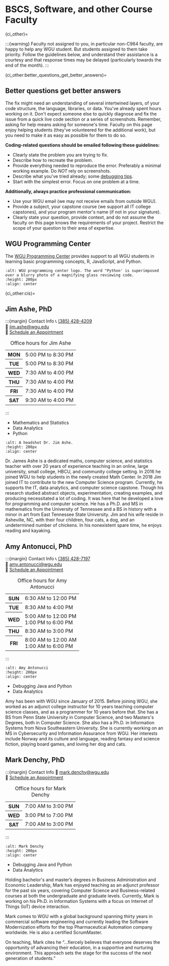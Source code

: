# BSCS, Software, and other Course Faculty
<!-- hack to open links in new tab -->
<head>
    <base target="_blank">
</head>

(ci_other)=

:::{warning}
Faculty not assigned to you, in particular non-C964 faculty,  are happy to help any WGU student. But students assigned to them take priority.  Follow the guidelines below, and understand their assistance is a courtesy and that response times may be delayed (particularly towards the end of the month).
:::

(ci_other:better_questions_get_better_answers)=

## Better questions get better answers

The fix might need an understanding of several intertwined layers, of your code structure, the language, libraries, or data. You've already spent hours working on it. Don't expect someone else to quickly diagnose and fix the issue from a quick live code section or a series of screenshots. Remember, asking for help means asking for someone's time. Faculty on this page enjoy helping students (they've volunteered for the additional work), but you need to make it as easy as possible for them to do so.

**Coding-related questions should be emailed following these guidelines:**

- Clearly state the problem you are trying to fix.
- Describe how to recreate the problem.
- Provide everything needed to reproduce the error. Preferably a minimal working example. Do *NOT* rely on screenshots.
- Describe what you've tried already; some [debugging tips](https://www.freecodecamp.org/news/what-is-debugging-how-to-debug-code/).
- Start with the simplest error. Focus on one problem at a time.

**Additionally, always practice professional communication:**

- Use your WGU email (we may not receive emails from outside WGU).
- Provide a subject, your capstone course (we support all IT college capstones), and your program mentor's name (if not in your signature).
- Clearly state your question, provide context, and do not assume the faculty on this page knows the requirements of your project. Restrict the scope of your question to their area of expertise.

## WGU Programming Center

The [WGU Programming Center](https://westerngovernorsuniversity.sharepoint.com/sites/ProgrammingCenter) provides support to all WGU students in learning basic programming concepts, R, JavaScript, and Python. 

```{image} ./url_images/WGU_programming_center_python.png
:alt: WGU programming center logo. The word "Python' is superimposed over a blurry photo of a magnifying glass reviewing code.  
:height: 200px
:align: center
```

(ci_other:cis)=
## Jim Ashe, PhD

:::{margin} Contact Info
📞 <a href="tel:+13854284209"> (385) 428-4209</a> </br>
📧 [jim.ashe@wgu.edu](mailto:jim.ashe@wgu.edu?subject=C964%20capstone%) </br>
📅 [Schedule an Appointment](https://timetrade.com/app/wgu-mentoring/workflows/WGU100/schedule/?resourceId=005a000000CAi7dAAD&locationId=course_mentoring&appointmentTypeGroupId=CM&questionId__course_code=C964) </br>
<table _ngcontent-stv-c382="" class="margin--bottom--10"><caption _ngcontent-stv-c382="" class="visually-hidden"> Office hours for Jim Ashe </caption><tr _ngcontent-stv-c382="" class="ng-star-inserted"><th _ngcontent-stv-c382="" class="text--right"><span _ngcontent-stv-c382="" class="table-row"><b _ngcontent-stv-c382="">MON</b></span></th><td _ngcontent-stv-c382=""><div _ngcontent-stv-c382="" class="margin--left ng-star-inserted"><span _ngcontent-stv-c382="">5:00 PM</span> to <span _ngcontent-stv-c382="">8:30 PM </span></div><!----></td></tr><tr _ngcontent-stv-c382="" class="ng-star-inserted"><th _ngcontent-stv-c382="" class="text--right"><span _ngcontent-stv-c382="" class="table-row"><b _ngcontent-stv-c382="">TUE</b></span></th><td _ngcontent-stv-c382=""><div _ngcontent-stv-c382="" class="margin--left ng-star-inserted"><span _ngcontent-stv-c382="">5:00 PM</span> to <span _ngcontent-stv-c382="">8:30 PM </span></div><!----></td></tr><tr _ngcontent-stv-c382="" class="ng-star-inserted"><th _ngcontent-stv-c382="" class="text--right"><span _ngcontent-stv-c382="" class="table-row"><b _ngcontent-stv-c382="">WED</b></span></th><td _ngcontent-stv-c382=""><div _ngcontent-stv-c382="" class="margin--left ng-star-inserted"><span _ngcontent-stv-c382="">7:30 AM</span> to <span _ngcontent-stv-c382="">4:00 PM </span></div><!----></td></tr><tr _ngcontent-stv-c382="" class="ng-star-inserted"><th _ngcontent-stv-c382="" class="text--right"><span _ngcontent-stv-c382="" class="table-row"><b _ngcontent-stv-c382="">THU</b></span></th><td _ngcontent-stv-c382=""><div _ngcontent-stv-c382="" class="margin--left ng-star-inserted"><span _ngcontent-stv-c382="">7:30 AM</span> to <span _ngcontent-stv-c382="">4:00 PM </span></div><!----></td></tr><tr _ngcontent-stv-c382="" class="ng-star-inserted"><th _ngcontent-stv-c382="" class="text--right"><span _ngcontent-stv-c382="" class="table-row"><b _ngcontent-stv-c382="">FRI</b></span></th><td _ngcontent-stv-c382=""><div _ngcontent-stv-c382="" class="margin--left ng-star-inserted"><span _ngcontent-stv-c382="">7:30 AM</span> to <span _ngcontent-stv-c382="">4:00 PM </span></div><!----></td></tr><tr _ngcontent-stv-c382="" class="ng-star-inserted"><th _ngcontent-stv-c382="" class="text--right"><span _ngcontent-stv-c382="" class="table-row"><b _ngcontent-stv-c382="">SAT</b></span></th><td _ngcontent-stv-c382=""><div _ngcontent-stv-c382="" class="margin--left ng-star-inserted"><span _ngcontent-stv-c382="">9:30 AM</span> to <span _ngcontent-stv-c382="">4:00 PM </span></div><!----></td></tr><!----></table>
:::

- Mathematics and Statistics
- Data Analytics
- Python

```{image} ./url_images/jim_ashe-a.jpg
:alt: A headshot Dr. Jim Ashe.
:height: 200px
:align: center
```

Dr. James Ashe is a dedicated maths, computer science, and statistics teacher with over 20 years of experience teaching in an online, large university, small college, HBCU, and community college setting. In 2016 he joined WGU to help students in the newly created Math Center. In 2018 Jim joined IT to contribute to the new Computer Science program. Currently, he supports the IT, data analytics, and computer science capstone. Though his research studied abstract objects, experimentation, creating examples, and producing necessitated a lot of coding. It was here that he developed a love for programming and computer science. He has a Ph.D. and MS in mathematics from the University of Tennessee and a BS in history with a minor in art from East Tennessee State University. Jim and his wife reside in Asheville, NC, with their four children, four cats, a dog, and an undetermined number of chickens. In his nonexistent spare time, he enjoys reading and kayaking. 

## Amy Antonucci, PhD

:::{margin} Contact Info
📞 <a href="tel:+13854287197"> (385) 428-7197</a> </br>
📧 [amy.antonucci@wgu.edu](mailto:amy.antonucci@wgu.edu?subject=C964%20capstone%20related%20question) </br>
📅 [Schedule an Appointment](https://timetrade.com/app/wgu-mentoring/workflows/WGU100/schedule/?locationId=course_mentoring&appointmentTypeGroupId=CM&resourceId=005a000000B2XzeAAF&questionId__course_code=C964) </br>
<table _ngcontent-mdw-c382="" class="margin--bottom--10"><caption _ngcontent-mdw-c382="" class="visually-hidden"> Office hours for Amy Antonucci </caption><tr _ngcontent-mdw-c382="" class="ng-star-inserted"><th _ngcontent-mdw-c382="" class="text--right"><span _ngcontent-mdw-c382="" class="table-row"><b _ngcontent-mdw-c382="">SUN</b></span></th><td _ngcontent-mdw-c382=""><div _ngcontent-mdw-c382="" class="margin--left ng-star-inserted"><span _ngcontent-mdw-c382="">6:30 AM</span> to <span _ngcontent-mdw-c382="">12:00 PM </span></div><!----></td></tr><tr _ngcontent-mdw-c382="" class="ng-star-inserted"><th _ngcontent-mdw-c382="" class="text--right"><span _ngcontent-mdw-c382="" class="table-row"><b _ngcontent-mdw-c382="">TUE</b></span></th><td _ngcontent-mdw-c382=""><div _ngcontent-mdw-c382="" class="margin--left ng-star-inserted"><span _ngcontent-mdw-c382="">8:30 AM</span> to <span _ngcontent-mdw-c382="">4:00 PM </span></div><!----></td></tr><tr _ngcontent-mdw-c382="" class="ng-star-inserted"><th _ngcontent-mdw-c382="" class="text--right"><span _ngcontent-mdw-c382="" class="table-row"><b _ngcontent-mdw-c382="">WED</b></span></th><td _ngcontent-mdw-c382=""><div _ngcontent-mdw-c382="" class="margin--left ng-star-inserted"><span _ngcontent-mdw-c382="">5:00 AM</span> to <span _ngcontent-mdw-c382="">12:00 PM </span></div><div _ngcontent-mdw-c382="" class="margin--left ng-star-inserted"><span _ngcontent-mdw-c382="">1:00 PM</span> to <span _ngcontent-mdw-c382="">6:00 PM </span></div><!----></td></tr><tr _ngcontent-mdw-c382="" class="ng-star-inserted"><th _ngcontent-mdw-c382="" class="text--right"><span _ngcontent-mdw-c382="" class="table-row"><b _ngcontent-mdw-c382="">THU</b></span></th><td _ngcontent-mdw-c382=""><div _ngcontent-mdw-c382="" class="margin--left ng-star-inserted"><span _ngcontent-mdw-c382="">8:30 AM</span> to <span _ngcontent-mdw-c382="">3:00 PM </span></div><!----></td></tr><tr _ngcontent-mdw-c382="" class="ng-star-inserted"><th _ngcontent-mdw-c382="" class="text--right"><span _ngcontent-mdw-c382="" class="table-row"><b _ngcontent-mdw-c382="">FRI</b></span></th><td _ngcontent-mdw-c382=""><div _ngcontent-mdw-c382="" class="margin--left ng-star-inserted"><span _ngcontent-mdw-c382="">8:00 AM</span> to <span _ngcontent-mdw-c382="">12:00 AM </span></div><div _ngcontent-mdw-c382="" class="margin--left ng-star-inserted"><span _ngcontent-mdw-c382="">1:00 AM</span> to <span _ngcontent-mdw-c382="">6:00 PM </span></div><!----></td></tr><!----></table>
:::

```{image} ./url_images/wonderwoman1.png
:alt: Amy Antonucci
:height: 200px
:align: center
```

- Debugging Java and Python
- Data Analytics

Amy has been with WGU since January of 2015.  Before joining WGU, she worked as an adjunct college instructor for 10 years teaching computer science classes, and as a programmer for 10 years before that.  She has a BS from Penn State University in Computer Science, and two Masters's Degrees, both in Computer Science. She also has a Ph.D. in Information Systems from Nova Southeastern University. She is currently working on an MS in Cybersecurity and Information Assurance from WGU. Her interests include Norway and its culture and language, reading fantasy and science fiction, playing board games, and loving her dog and cats.

## Mark Denchy, PhD

:::{margin} Contact Info
📧 [mark.denchy@wgu.edu](mailto:mark.denchy@wgu.edu?subject=C964%20capstone%20related%20question) </br>
📅 [Schedule an Appointment](https://scheduling.wgu.edu/wgu-mentoring/workflows/WGU100/schedule/?locationId=course_mentoring&appointmentTypeGroupId=CM&resourceId=0053x00000FoVG6AAN&ch=emailsignature&questionId__course_code=C964) </br>
<table _ngcontent-xlb-c382="" class="margin--bottom--10"><caption _ngcontent-xlb-c382="" class="visually-hidden"> Office hours for Mark Denchy </caption><tr _ngcontent-xlb-c382="" class="ng-star-inserted"><th _ngcontent-xlb-c382="" class="text--right"><span _ngcontent-xlb-c382="" class="table-row"><b _ngcontent-xlb-c382="">SUN</b></span></th><td _ngcontent-xlb-c382=""><div _ngcontent-xlb-c382="" class="margin--left ng-star-inserted"><span _ngcontent-xlb-c382="">7:00 AM</span> to <span _ngcontent-xlb-c382="">3:00 PM </span></div><!----></td></tr><tr _ngcontent-xlb-c382="" class="ng-star-inserted"><th _ngcontent-xlb-c382="" class="text--right"><span _ngcontent-xlb-c382="" class="table-row"><b _ngcontent-xlb-c382="">WED</b></span></th><td _ngcontent-xlb-c382=""><div _ngcontent-xlb-c382="" class="margin--left ng-star-inserted"><span _ngcontent-xlb-c382="">3:00 PM</span> to <span _ngcontent-xlb-c382="">7:00 PM </span></div><!----></td></tr><tr _ngcontent-xlb-c382="" class="ng-star-inserted"><th _ngcontent-xlb-c382="" class="text--right"><span _ngcontent-xlb-c382="" class="table-row"><b _ngcontent-xlb-c382="">SAT</b></span></th><td _ngcontent-xlb-c382=""><div _ngcontent-xlb-c382="" class="margin--left ng-star-inserted"><span _ngcontent-xlb-c382="">7:00 AM</span> to <span _ngcontent-xlb-c382="">3:00 PM </span></div><!----></td></tr><!----></table>
:::

```{image} ./url_images/superman1.jpg
:alt: Mark Denchy
:height: 200px
:align: center
```

- Debugging Java and Python
- Data Analytics

Holding bachelor's and master’s degrees in Business Administration and Economic Leadership, Mark has enjoyed teaching as an adjunct professor for the past six years, covering Computer Science and Business-related courses at both the undergraduate and graduate levels. Currently, Mark is working on his Ph.D. in Information Systems with a focus on Internet of Things (IoT) device interaction.

Mark comes to WGU with a global background spanning thirty years in commercial software engineering and currently leading the Software Modernization efforts for the top Pharmaceutical Automation company worldwide. He is also a certified ScrumMaster.

On teaching, Mark cites he “…fiercely believes that everyone deserves the opportunity of advancing their education, in a supportive and nurturing environment. This approach sets the stage for the success of the next generation of students.”